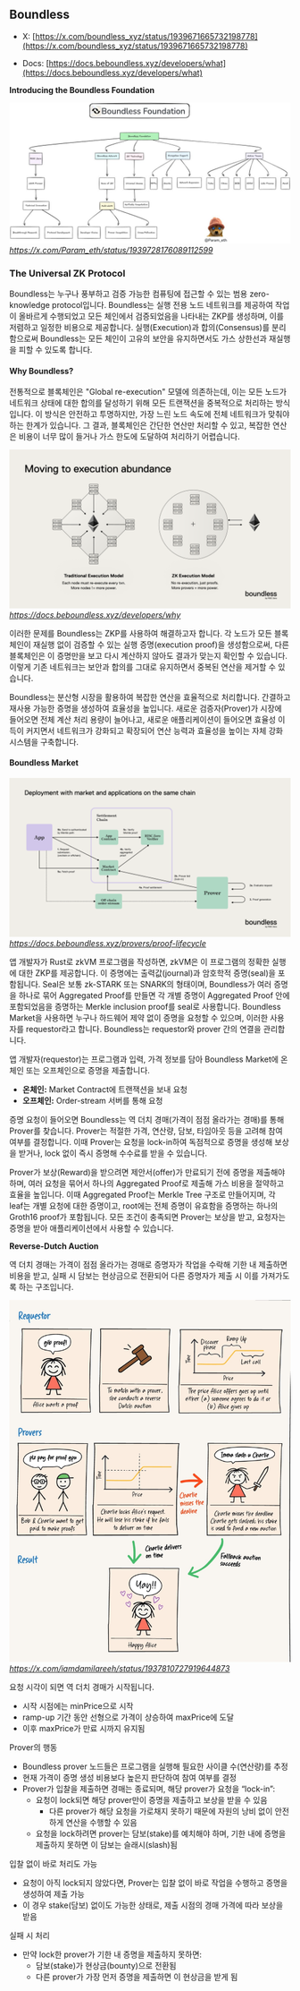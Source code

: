 ## Boundless

* X: [https://x.com/boundless_xyz/status/1939671665732198778](https://x.com/boundless_xyz/status/1939671665732198778)

* Docs: [https://docs.beboundless.xyz/developers/what](https://docs.beboundless.xyz/developers/what)

**Introducing the Boundless Foundation**

![](img/boundless1.png)
*https://x.com/Param_eth/status/1939728176089112599*

### The Universal ZK Protocol

Boundless는 누구나 풍부하고 검증 가능한 컴퓨팅에 접근할 수 있는 범용 zero-knowledge protocol입니다. Boundless는 실행 전용 노드 네트워크를 제공하여 작업이 올바르게 수행되었고 모든 체인에서 검증되었음을 나타내는 ZKP를 생성하며, 이를 저렴하고 일정한 비용으로 제공합니다. 실행(Execution)과 합의(Consensus)를 분리함으로써 Boundless는 모든 체인이 고유의 보안을 유지하면서도 가스 상한선과 재실행을 피할 수 있도록 합니다.

#### Why Boundless?

전통적으로 블록체인은 "Global re-execution" 모델에 의존하는데, 이는 모든 노드가 네트워크 상태에 대한 합의를 달성하기 위해 모든 트랜잭션을 중복적으로 처리하는 방식입니다. 이 방식은 안전하고 투명하지만, 가장 느린 노드 속도에 전체 네트워크가 맞춰야 하는 한계가 있습니다. 그 결과, 블록체인은 간단한 연산만 처리할 수 있고, 복잡한 연산은 비용이 너무 많이 들거나 가스 한도에 도달하여 처리하기 어렵습니다.

![](img/boundless2.png)
*https://docs.beboundless.xyz/developers/why*

이러한 문제를 Boundless는 ZKP를 사용하여 해결하고자 합니다. 각 노드가 모든 블록체인이 재실행 없이 검증할 수 있는 실행 증명(execution proof)을 생성함으로써, 다른 블록체인은 이 증명만을 보고 다시 계산하지 않아도 결과가 맞는지 확인할 수 있습니다. 이렇게 기존 네트워크는 보안과 합의를 그대로 유지하면서 중복된 연산을 제거할 수 있습니다.

Boundless는 분산형 시장을 활용하여 복잡한 연산을 효율적으로 처리합니다. 간결하고 재사용 가능한 증명을 생성하여 효율성을 높입니다. 새로운 검증자(Prover)가 시장에 들어오면 전체 계산 처리 용량이 늘어나고, 새로운 애플리케이션이 들어오면 효율성 이득이 커지면서 네트워크가 강화되고 확장되어 연산 능력과 효율성을 높이는 자체 강화 시스템을 구축합니다.

#### Boundless Market

![](img/boundless3.png)
*https://docs.beboundless.xyz/provers/proof-lifecycle*

앱 개발자가 Rust로 zkVM 프로그램을 작성하면, zkVM은 이 프로그램의 정확한 실행에 대한 ZKP를 제공합니다. 이 증명에는 출력값(journal)과 암호학적 증명(seal)을 포함됩니다. Seal은 보통 zk-STARK 또는 SNARK의 형태이며, Boundless가 여러 증명을 하나로 묶어 Aggregated Proof를 만들면 각 개별 증명이 Aggregated Proof 안에 포함되었음을 증명하는 Merkle inclusion proof를 seal로 사용합니다.
Boundless Market을 사용하면 누구나 하드웨어 제약 없이 증명을 요청할 수 있으며, 이러한 사용자를 requestor라고 합니다. Boundless는 requestor와 prover 간의 연결을 관리합니다.

앱 개발자(requestor)는 프로그램과 입력, 가격 정보를 담아 Boundless Market에 온체인 또는 오프체인으로 증명을 제출합니다.

- **온체인:** Market Contract에 트랜잭션을 보내 요청
- **오프체인:** Order-stream 서버를 통해 요청

증명 요청이 들어오면 Boundless는 역 더치 경매(가격이 점점 올라가는 경매)를 통해 Prover를 찾습니다. Prover는 적절한 가격, 연산량, 담보, 타임아웃 등을 고려해 참여 여부를 결정합니다. 이때 Prover는 요청을 lock-in하여 독점적으로 증명을 생성해 보상을 받거나, lock 없이 즉시 증명해 수수료를 받을 수 있습니다.

Prover가 보상(Reward)을 받으려면 제안서(offer)가 만료되기 전에 증명을 제출해야 하며, 여러 요청을 묶어서 하나의 Aggregated Proof로 제출해 가스 비용을 절약하고 효율을 높입니다. 이때 Aggregated Proof는 Merkle Tree 구조로 만들어지며, 각 leaf는 개별 요청에 대한 증명이고, root에는 전체 증명이 유효함을 증명하는 하나의 Groth16 proof가 포함됩니다. 모든 조건이 충족되면 Prover는 보상을 받고, 요청자는 증명을 받아 애플리케이션에서 사용할 수 있습니다.

**Reverse-Dutch Auction**

역 더치 경매는 가격이 점점 올라가는 경매로 증명자가 작업을 수락해 기한 내 제출하면 비용을 받고, 실패 시 담보는 현상금으로 전환되어 다른 증명자가 제출 시 이를 가져가도록 하는 구조입니다.

![](img/boundless4.png)
*https://x.com/iamdamilareeh/status/1937810727919644873*

요청 시각이 되면 역 더치 경매가 시작됩니다.

* 시작 시점에는 minPrice으로 시작
* ramp-up 기간 동안 선형으로 가격이 상승하여 maxPrice에 도달
* 이후 maxPrice가 만료 시까지 유지됨

Prover의 행동

* Boundless prover 노드들은 프로그램을 실행해 필요한 사이클 수(연산량)를 추정
* 현재 가격이 증명 생성 비용보다 높은지 판단하여 참여 여부를 결정
* Prover가 입찰을 제출하면 경매는 종료되며, 해당 prover가 요청을 “lock-in”:
    * 요청이 lock되면 해당 prover만이 증명을 제출하고 보상을 받을 수 있음
        * 다른 prover가 해당 요청을 가로채지 못하기 때문에 자원의 낭비 없이 안전하게 연산을 수행할 수 있음
    * 요청을 lock하려면 prover는 담보(stake)를 예치해야 하며, 기한 내에 증명을 제출하지 못하면 이 담보는 슬래시(slash)됨

입찰 없이 바로 처리도 가능

* 요청이 아직 lock되지 않았다면, Prover는 입찰 없이 바로 작업을 수행하고 증명을 생성하여 제출 가능
* 이 경우 stake(담보) 없이도 가능한 상태로, 제출 시점의 경매 가격에 따라 보상을 받음

실패 시 처리

* 만약 lock한 prover가 기한 내 증명을 제출하지 못하면:
    * 담보(stake)가 현상금(bounty)으로 전환됨
    * 다른 prover가 가장 먼저 증명을 제출하면 이 현상금을 받게 됨